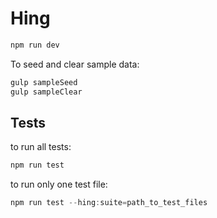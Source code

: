 # Hing

```js
npm run dev
```

To seed and clear sample data:

```js
gulp sampleSeed
gulp sampleClear
```

## Tests
to run all tests:
```js
npm run test
```

to run only one test file:
```js
npm run test --hing:suite=path_to_test_files
```
